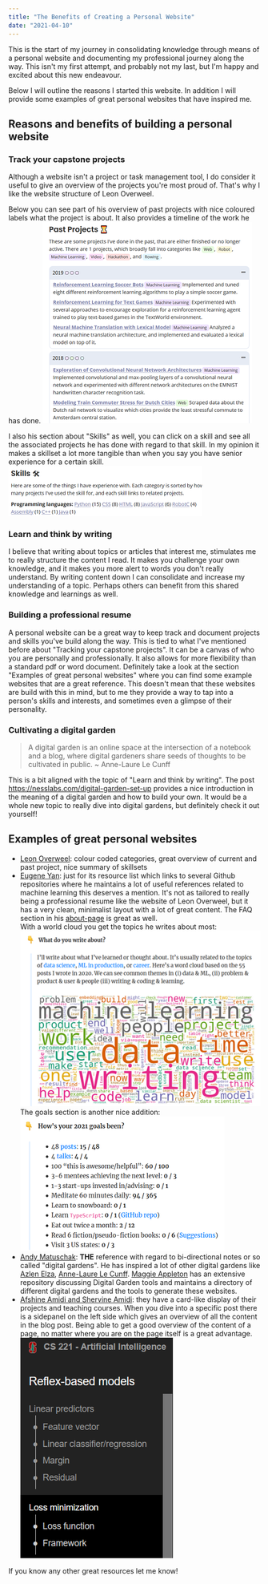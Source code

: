 ```yaml
---
title: "The Benefits of Creating a Personal Website"
date: "2021-04-10"
---
```

This is the start of my journey in consolidating knowledge through means of a personal website and documenting my professional journey along the way. This isn't my first attempt, and probably not my last, but I'm happy and excited about this new endeavour.

Below I will outline the reasons I started this website. In addition I will provide some examples of great personal websites that have inspired me.

## Reasons and benefits of building a personal website

### Track your capstone projects
Although a website isn't a project or task management tool, I do consider it useful to give an overview of the projects you're most proud of. That's why I like the website structure of Leon Overweel.

Below you can see part of his overview of past projects with nice coloured labels what the project is about. It also provides a timeline of the work he has done.
![Image of Leon Overweel's past projects](./leon-overweel-past-projects.png "Leon Overweel - Past projects")

I also his section about "Skills" as well, you can click on a skill and see all the associated projects he has done with regard to that skill. In my opinion it makes a skillset a lot more tangible than when you say you have senior experience for a certain skill.
![Image of Leon Overweel's skills](./leon-overweel-skills.png "Leon Overweel - Skills")

### Learn and think by writing
I believe that writing about topics or articles that interest me, stimulates me to really structure the content I read. It makes you challenge your own knowledge, and it makes you more alert to words you don't really understand. By writing content down I can consolidate and increase my understanding of a topic. Perhaps others can benefit from this shared knowledge and learnings as well.

### Building a professional resume
A personal website can be a great way to keep track and document projects and skills you've build along the way. This is tied to what I've mentioned before about "Tracking your capstone projects". It can be a canvas of who you are personally and professionally. It also allows for more flexibility than a standard pdf or word document. Definitely take a look at the section "Examples of great personal websites" where you can find some example websites that are a great reference. This doesn't mean that these websites are build with this in mind, but to me they provide a way to tap into a person's skills and interests, and sometimes even a glimpse of their personality.  

### Cultivating a digital garden

> A digital garden is an online space at the intersection of a notebook and a blog, where digital gardeners share seeds of thoughts to be cultivated in public. ~ Anne-Laure Le Cunff

This is a bit aligned with the topic of "Learn and think by writing". The post https://nesslabs.com/digital-garden-set-up provides a nice introduction in the meaning of a digital garden and how to build your own. It would be a whole new topic to really dive into digital gardens, but definitely check it out yourself!

## Examples of great personal websites

* [Leon Overweel](https://leonoverweel.com/): colour coded categories, great overview of current and past project, nice summary of skillsets
* [Eugene Yan](https://eugeneyan.com/): just for its resource list which links to several Github repositories where he maintains a lot of useful references related to machine learning this deserves a mention. It's not as tailored to really being a professional resume like the website of Leon Overweel, but it has a very clean, minimalist layout with a lot of great content. The FAQ section in his [about-page](https://eugeneyan.com/about/) is great as well.<br/> With a world cloud you get the topics he writes about most: ![alt text](./eugene-yan-word-cloud.png "Eugene Yan - Word cloud") <br/> The goals section is another nice addition: <br/>![alt text](./eugene-yan-goals.png "Eugene Yan - Goals")
* [Andy Matuschak](https://notes.andymatuschak.org/About_these_notes): **THE** reference with regard to bi-directional notes or so called "digital gardens". He has inspired a lot of other digital gardens like [Azlen Elza](https://notes.azlen.me/g3tibyfv/), [Anne-Laure Le Cunff](https://www.mentalnodes.com/a-gardening-guide-for-your-mind). [Maggie Appleton](https://github.com/MaggieAppleton/digital-gardeners) has an extensive repository discussing Digital Garden tools and maintains a directory of different digital gardens and the tools to generate these websites.
* [Afshine Amidi and Shervine Amidi](https://stanford.edu/~shervine/): they have a card-like display of their projects and teaching courses. When you dive into a specific post there is a sidepanel on the left side which gives an overview of all the content in the blog post. Being able to get a good overview of the content of a page, no matter where you are on the page itself is a great advantage. ![Amidi sidebar](./amidi-sidepanel.png "Amidi - Sidebar") 


If you know any other great resources let me know!